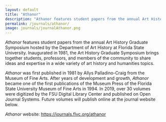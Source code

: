```yaml
---
layout: default
title: "Athanor"
description: "Athanor features student papers from the annual Art History Graduate Symposium hosted by the Department of Art History at Florida State University."
permalink: /journals/athanor/
image: journals/journalAthanor.png
---
```


*Athanor* features student papers from the annual Art History Graduate Symposium hosted by the Department of Art History at Florida State University. Inaugurated in 1981, the Art History Graduate Symposium brings together students, professors, and members of the community to share ideas and expertise in a wide variety of art history and humanities topics.

*Athanor* was first published in 1981 by Allys Palladino-Craig from the Museum of Fine Arts. After years of development and growth, *Athanor* became one of the first publications of the Museum Press of the Florida State University Museum of Fine Arts in 1994. In 2019, over 30 volumes were digitized by the FSU Digital Library Center and published on Open Journal Systems. Future volumes will publish online at the journal website below. 

*Athanor* website: https://journals.flvc.org/athanor
